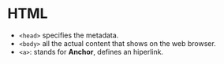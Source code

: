 # HTML
* ```<head>``` specifies the metadata.
* ```<body>``` all the actual content that shows on the web browser.
* ```<a>```: stands for **Anchor**, defines an hiperlink.